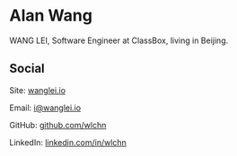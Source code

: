 Alan Wang
===============

WANG LEI, Software Engineer at ClassBox, living in Beijing.

## Social

Site: <a href="http://wanglei.io" target="_blank">wanglei.io</a>  

Email: <a href="mailto:i@wanglei.io">i@wanglei.io</a>  

GitHub: <a href="http://github.com/wlchn" target="_blank">github.com/wlchn</a>  

LinkedIn: <a href="http://linkedin.com/in/wlchn" target="_blank">linkedin.com/in/wlchn</a>  
